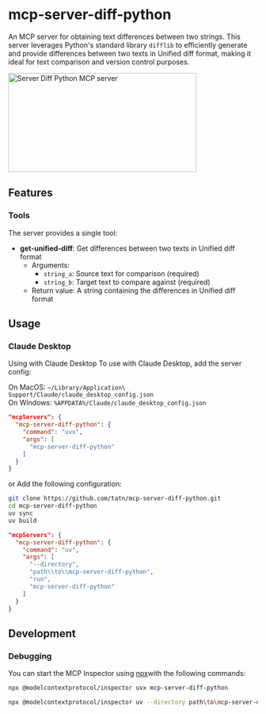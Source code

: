 # mcp-server-diff-python

An MCP server for obtaining text differences between two strings.
This server leverages Python's standard library `difflib` to efficiently generate and provide differences between two texts in Unified diff format, making it ideal for text comparison and version control purposes.

<a href="https://glama.ai/mcp/servers/qbwsx2g4vd"><img width="380" height="200" src="https://glama.ai/mcp/servers/qbwsx2g4vd/badge" alt="Server Diff Python MCP server" /></a>

## Features

### Tools

The server provides a single tool:

- **get-unified-diff**: Get differences between two texts in Unified diff format
  - Arguments:
    - `string_a`: Source text for comparison (required)
    - `string_b`: Target text to compare against (required)
  - Return value: A string containing the differences in Unified diff format

## Usage

### Claude Desktop

Using with Claude Desktop
To use with Claude Desktop, add the server config:

On MacOS:  `~/Library/Application\ Support/Claude/claude_desktop_config.json`  
On Windows: `%APPDATA%/Claude/claude_desktop_config.json`

```json
"mcpServers": {
  "mcp-server-diff-python": {
    "command": "uvx",
    "args": [
      "mcp-server-diff-python"
    ]
  }
}
```

or Add the following configuration:

```bash
git clone https://github.com/tatn/mcp-server-diff-python.git
cd mcp-server-diff-python
uv sync
uv build
```

```json
"mcpServers": {
  "mcp-server-diff-python": {
    "command": "uv",
    "args": [
      "--directory",
      "path\\to\\mcp-server-diff-python",
      "run",
      "mcp-server-diff-python"
    ]
  }
}
```

## Development
### Debugging

You can start the MCP Inspector using [npx](https://docs.npmjs.com/cli/v11/commands/npx)with the following commands:

```bash
npx @modelcontextprotocol/inspector uvx mcp-server-diff-python
```

```bash
npx @modelcontextprotocol/inspector uv --directory path\to\mcp-server-diff-python run mcp-server-diff-python
```


